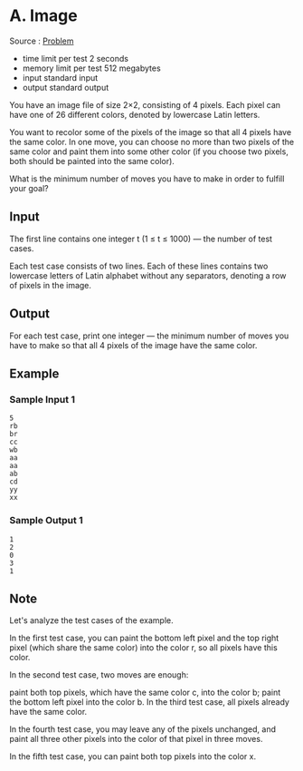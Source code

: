 # A. Image

Source : [Problem](https://codeforces.com/problemset/problem/1721/A)

- time limit per test 2 seconds
- memory limit per test 512 megabytes
- input standard input
- output standard output

You have an image file of size 2×2, consisting of 4 pixels. Each pixel can have one of 26 different colors, denoted by lowercase Latin letters.

You want to recolor some of the pixels of the image so that all 4 pixels have the same color. In one move, you can choose no more than two pixels of the same color and paint them into some other color (if you choose two pixels, both should be painted into the same color).

What is the minimum number of moves you have to make in order to fulfill your goal?

## Input

The first line contains one integer t (1 ≤ t ≤ 1000) — the number of test cases.

Each test case consists of two lines. Each of these lines contains two lowercase letters of Latin alphabet without any separators, denoting a row of pixels in the image.

## Output

For each test case, print one integer — the minimum number of moves you have to make so that all 4
pixels of the image have the same color.

## Example

### Sample Input 1

    5
    rb
    br
    cc
    wb
    aa
    aa
    ab
    cd
    yy
    xx

### Sample Output 1

    1
    2
    0
    3
    1

## Note

Let's analyze the test cases of the example.

In the first test case, you can paint the bottom left pixel and the top right pixel (which share the same color) into the color r, so all pixels have this color.

In the second test case, two moves are enough:

paint both top pixels, which have the same color c, into the color b;
paint the bottom left pixel into the color b.
In the third test case, all pixels already have the same color.

In the fourth test case, you may leave any of the pixels unchanged, and paint all three other pixels into the color of that pixel in three moves.

In the fifth test case, you can paint both top pixels into the color x.
